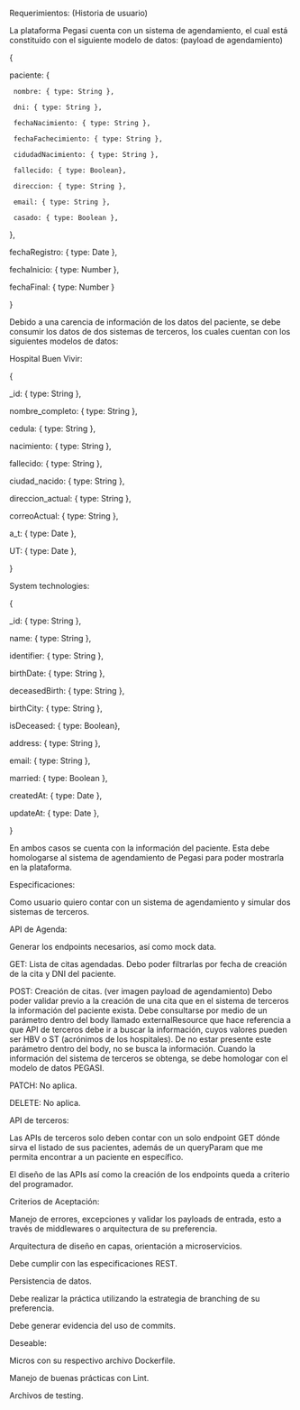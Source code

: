 Requerimientos: (Historia de usuario)


La plataforma Pegasi cuenta con un sistema de agendamiento, el cual está constituido con el siguiente modelo de datos: (payload de agendamiento)


{

   paciente: {

     nombre: { type: String },

     dni: { type: String },

     fechaNacimiento: { type: String },

     fechaFachecimiento: { type: String },

     cidudadNacimiento: { type: String },

     fallecido: { type: Boolean},

     direccion: { type: String },

     email: { type: String },

     casado: { type: Boolean },

   },

   fechaRegistro: { type: Date },

   fechaInicio: { type: Number },

   fechaFinal: { type: Number }

 }



Debido a una carencia de información de los datos del paciente, se debe consumir los datos de dos sistemas de terceros, los cuales cuentan con los siguientes modelos de datos:


Hospital Buen Vivir:


{

   _id: { type: String },

   nombre_completo: { type: String },

   cedula: { type: String },

   nacimiento: { type: String },

   fallecido: { type: String },

   ciudad_nacido: { type: String },

   direccion_actual: { type: String },

   correoActual: { type: String },

   a_t: { type: Date },

   UT: { type: Date },

 }


System technologies:


{

   _id: { type: String },

   name: { type: String },

   identifier: { type: String },

   birthDate: { type: String },

   deceasedBirth: { type: String },

   birthCity: { type: String },

   isDeceased: { type: Boolean},

   address: { type: String },

   email: { type: String },

   married: { type: Boolean },

   createdAt: { type: Date },

   updateAt: { type: Date },

 }


En ambos casos se cuenta con la información del paciente. Esta debe homologarse al sistema de agendamiento de Pegasi para poder mostrarla en la plataforma.


Especificaciones:

Como usuario quiero contar con un sistema de agendamiento y simular dos sistemas de terceros.


API de Agenda:

Generar los endpoints necesarios, así como mock data.


GET: Lista de citas agendadas. Debo poder filtrarlas por fecha de creación de la cita y DNI del paciente.

POST: Creación de citas. (ver imagen payload de agendamiento) Debo poder validar previo a la creación de una cita que en el sistema de terceros la información del paciente exista. Debe consultarse por medio de un parámetro dentro del body llamado externalResource que hace referencia a que API de terceros debe ir a buscar la información, cuyos valores pueden ser HBV o ST (acrónimos de los hospitales). De no estar presente este parámetro dentro del body, no se busca la información. Cuando la información del sistema de terceros se obtenga, se debe homologar con el modelo de datos PEGASI.

PATCH: No aplica.

DELETE: No aplica.

	


API de terceros:

Las APIs de terceros solo deben contar con un solo endpoint GET dónde sirva el listado de sus pacientes, además de un queryParam que me permita encontrar a un paciente en específico.

El diseño de las APIs así como la creación de los endpoints queda a criterio del programador.


Criterios de Aceptación:

Manejo de errores, excepciones y validar los payloads de entrada, esto a través de middlewares o arquitectura de su preferencia.

Arquitectura de diseño en capas, orientación a microservicios.

Debe cumplir con las especificaciones REST.

Persistencia de datos.

Debe realizar la práctica utilizando la estrategia de branching de su preferencia. 

Debe generar evidencia del uso de commits.


Deseable:

Micros con su respectivo archivo Dockerfile.

Manejo de buenas prácticas con Lint.

Archivos de testing.

